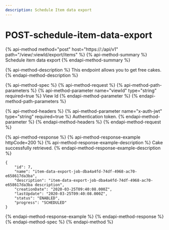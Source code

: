 ```yaml
---
description: Schedule Item data export
---
```


# POST-schedule-item-data-export

{% api-method method="post" host="https://<host>:<port>/api/v1" path="/view/:viewId/export/items" %}
{% api-method-summary %}
Schedule item data export
{% endapi-method-summary %}

{% api-method-description %}
This endpoint allows you to get free cakes.
{% endapi-method-description %}

{% api-method-spec %}
{% api-method-request %}
{% api-method-path-parameters %}
{% api-method-parameter name="viewId" type="string" required=true %}
View Id
{% endapi-method-parameter %}
{% endapi-method-path-parameters %}

{% api-method-headers %}
{% api-method-parameter name="x-auth-jwt" type="string" required=true %}
Authentication token.
{% endapi-method-parameter %}
{% endapi-method-headers %}
{% endapi-method-request %}

{% api-method-response %}
{% api-method-response-example httpCode=200 %}
{% api-method-response-example-description %}
Cake successfully retrieved.
{% endapi-method-response-example-description %}

```
{
    "id": 7,
    "name": "item-data-export-job-dba4a4fd-74df-4968-ac70-e658617da3ba",
    "description": "item-data-export-job-dba4a4fd-74df-4968-ac70-e658617da3ba description",
    "creationDate": "2020-03-25T09:40:08.000Z",
    "lastUpdate": "2020-03-25T09:40:08.000Z",
    "status": "ENABLED",
    "progress": "SCHEDULED"
}
```
{% endapi-method-response-example %}
{% endapi-method-response %}
{% endapi-method-spec %}
{% endapi-method %}



